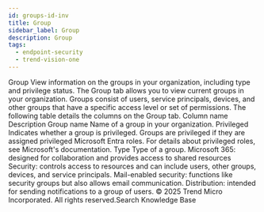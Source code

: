 ```yaml
---
id: groups-id-inv
title: Group
sidebar_label: Group
description: Group
tags:
  - endpoint-security
  - trend-vision-one
---
```


 Group View information on the groups in your organization, including type and privilege status. The Group tab allows you to view current groups in your organization. Groups consist of users, service principals, devices, and other groups that have a specific access level or set of permissions. The following table details the columns on the Group tab. Column name Description Group name Name of a group in your organization. Privileged Indicates whether a group is privileged. Groups are privileged if they are assigned privileged Microsoft Entra roles. For details about privileged roles, see Microsoft's documentation. Type Type of a group. Microsoft 365: designed for collaboration and provides access to shared resources Security: controls access to resources and can include users, other groups, devices, and service principals. Mail-enabled security: functions like security groups but also allows email communication. Distribution: intended for sending notifications to a group of users. © 2025 Trend Micro Incorporated. All rights reserved.Search Knowledge Base